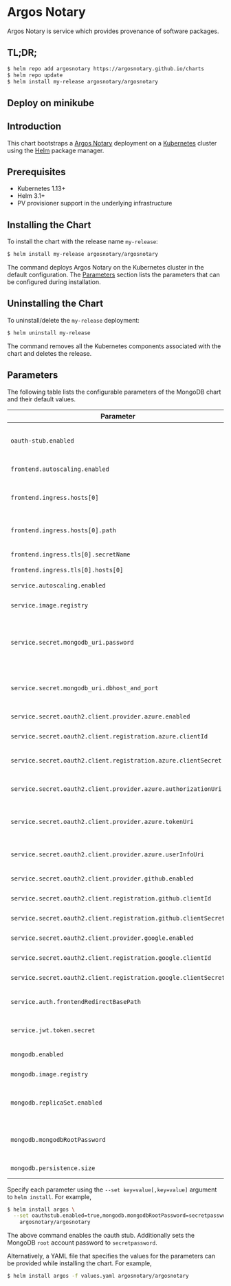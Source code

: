 # Argos Notary

Argos Notary is service which provides provenance of software packages.

## TL;DR;

```bash
$ helm repo add argosnotary https://argosnotary.github.io/charts
$ helm repo update
$ helm install my-release argosnotary/argosnotary
```

## Deploy on minikube

## Introduction

This chart bootstraps a [Argos Notary](https://github.com/argosnotary) deployment on a [Kubernetes](http://kubernetes.io) cluster using the [Helm](https://helm.sh) package manager.

## Prerequisites

- Kubernetes 1.13+
- Helm 3.1+
- PV provisioner support in the underlying infrastructure

## Installing the Chart

To install the chart with the release name `my-release`:

```bash
$ helm install my-release argosnotary/argosnotary
```

The command deploys Argos Notary on the Kubernetes cluster in the default configuration. The [Parameters](#parameters) section lists the parameters that can be configured during installation.

## Uninstalling the Chart

To uninstall/delete the `my-release` deployment:

```bash
$ helm uninstall my-release
```

The command removes all the Kubernetes components associated with the chart and deletes the release.

## Parameters

The following table lists the configurable parameters of the MongoDB chart and their default values.

| Parameter                                                       | Description                                                      | Default                                               |
|-----------------------------------------------------------------|------------------------------------------------------------------|-------------------------------------------------------|
| `oauth-stub.enabled`                                            | Enable the OAUTH stub(for development)                           | `false`                                               |
| `frontend.autoscaling.enabled`                                  | Enable hpa autoscaling                                           | `false`                                               |
| `frontend.ingress.hosts[0]`                                     | Hostname to the Argos Notary frontend                            | `argosnotary.local`                                   |
| `frontend.ingress.hosts[0].path`                                | Path within the url structure                                    | `/`                                                   |
| `frontend.ingress.tls[0].secretName`                            | TLS Secret Name                                                  | `frontend-tls-local-secret`                           |
| `frontend.ingress.tls[0].hosts[0]`                              | TLS hosts                                                        | `argosnotary.local`                                   |
| `service.autoscaling.enabled`                                   | Enable hpa autoscaling                                           | `false`                                               |
| `service.image.registry`                                        | Argos service image registry                                     | `docker.io`                                           |
| `service.secret.mongodb_uri.password`                           | The password used by the Argos Service on the MongoDB connection | `password`                                            |
| `service.secret.mongodb_uri.dbhost_and_port`                    | The host and port part of the MongoDB url                        | `argos-mongodb`                                       |
| `service.secret.oauth2.client.provider.azure.enabled`           | Enable Azure OAUTH                                               | `true`                                                |
| `service.secret.oauth2.client.registration.azure.clientId`      | The Azure App Client Id                                          | `client-id`                                           |
| `service.secret.oauth2.client.registration.azure.clientSecret`  | The Azure App Client Secret                                      | `client-secret`                                       |
| `service.secret.oauth2.client.provider.azure.authorizationUri`  | The Azure authorization uri endpoint                             | `http://oauthstub.local/oauth2/v2.0/authorize-manual` |
| `service.secret.oauth2.client.provider.azure.tokenUri`          | The Azure authorization token endpoint                           | `http://argos-oauthstub:8080/oauth2/v2.0/token`       |
| `service.secret.oauth2.client.provider.azure.userInfoUri`       | The Azure user profile endpoint                                  | `http://argos-oauthstub:8080/v1.0/me`                 |
| `service.secret.oauth2.client.provider.github.enabled`          | Enable Github OAUTH                                              | `false`                                               |
| `service.secret.oauth2.client.registration.github.clientId`     | The Github Client Id                                             | `nil`                                                 |
| `service.secret.oauth2.client.registration.github.clientSecret` | The Github Client Secret                                         | `nil`                                                 |
| `service.secret.oauth2.client.provider.google.enabled`          | Enable Google OAUTH                                              | `false`                                               |
| `service.secret.oauth2.client.registration.google.clientId`     | The Google Client Id                                             | `nil`                                                 |
| `service.secret.oauth2.client.registration.google.clientSecret` | The Google Client Secret                                         | `nil`                                                 |
| `service.auth.frontendRedirectBasePath`                         | Redirect url after authentication                                | `https://argosnotary.local`                           |
| `service.jwt.token.secret`                                      |  JWT Token used by the service                                   | ` `                                                   |
| `mongodb.enabled`                                               | Enable MongoDB                                                   | `true`                                                |
| `mongodb.image.registry`                                        | MongoDB image registry                                           | `docker.io`                                           |
| `mongodb.replicaSet.enabled`                                    | Switch to enable/disable replica set configuration               | `true`                                                | 
| `mongodb.mongodbRootPassword`                                   | The password used on the MongoDB connection                      | `password`                                            |
| `mongodb.persistence.size`                                      | Size of data volume                                              | `8Gi`                                                 |
  
Specify each parameter using the `--set key=value[,key=value]` argument to `helm install`. For example,

```bash
$ helm install argos \
  --set oauthstub.enabled=true,mongodb.mongodbRootPassword=secretpassword \
    argosnotary/argosnotary
```

The above command enables the oauth stub. Additionally sets the MongoDB `root` account password to `secretpassword`.

Alternatively, a YAML file that specifies the values for the parameters can be provided while installing the chart. For example,

```bash
$ helm install argos -f values.yaml argosnotary/argosnotary
```
